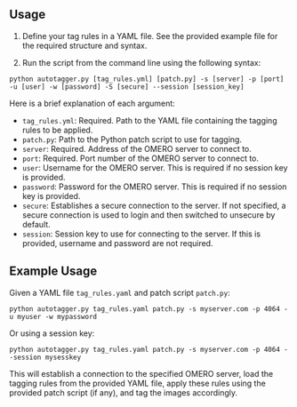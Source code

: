 ## Usage

1. Define your tag rules in a YAML file. See the provided example file for the required structure and syntax.

2. Run the script from the command line using the following syntax:

```
python autotagger.py [tag_rules.yml] [patch.py] -s [server] -p [port] -u [user] -w [password] -S [secure] --session [session_key]
```

Here is a brief explanation of each argument:

- `tag_rules.yml`: Required. Path to the YAML file containing the tagging rules to be applied.
- `patch.py`: Path to the Python patch script to use for tagging.
- `server`: Required. Address of the OMERO server to connect to.
- `port`: Required. Port number of the OMERO server to connect to.
- `user`: Username for the OMERO server. This is required if no session key is provided.
- `password`: Password for the OMERO server. This is required if no session key is provided.
- `secure`: Establishes a secure connection to the server. If not specified, a secure connection is used to login and then switched to unsecure by default.
- `session`: Session key to use for connecting to the server. If this is provided, username and password are not required.

## Example Usage

Given a YAML file `tag_rules.yaml` and patch script `patch.py`:

```
python autotagger.py tag_rules.yaml patch.py -s myserver.com -p 4064 -u myuser -w mypassword
```

Or using a session key:

```
python autotagger.py tag_rules.yaml patch.py -s myserver.com -p 4064 --session mysesskey
```

This will establish a connection to the specified OMERO server, load the tagging rules from the provided YAML file, apply these rules using the provided patch script (if any), and tag the images accordingly.
